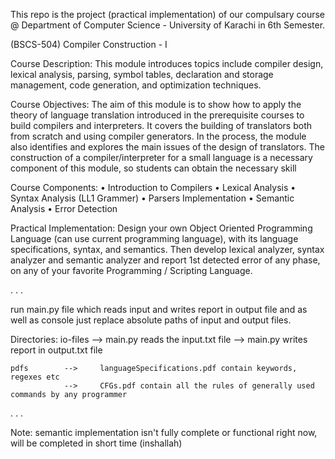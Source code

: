 This repo is the project (practical implementation) of our compulsary course @ Department of Computer Science - University of Karachi in 6th Semester.

(BSCS-504)	Compiler Construction - I

Course Description:
    This module introduces topics include compiler design, lexical analysis, parsing, symbol tables, declaration and storage management, code generation, and optimization techniques.

Course Objectives:
    The aim of this module is to show how to apply the theory of language translation introduced in the prerequisite courses to build compilers and interpreters. It covers the building of translators both from scratch and using compiler generators. In the process, the module also identifies and explores the main issues of the design of translators.
    The construction of a compiler/interpreter for a small language is a necessary component of this module, so students can obtain the necessary skill

Course Components:
    • Introduction to Compilers
    • Lexical Analysis
    • Syntax Analysis (LL1 Grammer)
    • Parsers Implementation
    • Semantic Analysis
    • Error Detection

Practical Implementation:
    Design your own Object Oriented Programming Language (can use current programming language), with its language specifications, syntax, and semantics. Then develop lexical analyzer, syntax analyzer and semantic analyzer and report 1st detected error of any phase, on any of your favorite Programming / Scripting Language.

.
.
.

run main.py file which reads input and writes report in output file and as well as console
just replace absolute paths of input and output files. 

Directories:
    io-files    -->     main.py reads the input.txt file
                -->     main.py writes report in output.txt file
    
    pdfs        -->     languageSpecifications.pdf contain keywords, regexes etc
                -->     CFGs.pdf contain all the rules of generally used commands by any programmer

.
.
.

Note:   semantic implementation isn't fully complete or functional right now, will be completed in short time (inshallah)